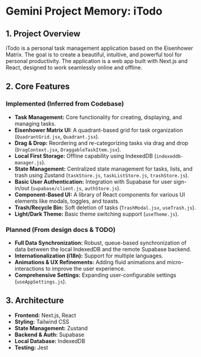 # Gemini Project Memory: iTodo

## 1. Project Overview

iTodo is a personal task management application based on the Eisenhower Matrix. The goal is to create a beautiful, intuitive, and powerful tool for personal productivity. The application is a web app built with Next.js and React, designed to work seamlessly online and offline.

## 2. Core Features

### Implemented (Inferred from Codebase)
*   **Task Management:** Core functionality for creating, displaying, and managing tasks.
*   **Eisenhower Matrix UI:** A quadrant-based grid for task organization (`QuadrantGrid.jsx`, `Quadrant.jsx`).
*   **Drag & Drop:** Reordering and re-categorizing tasks via drag and drop (`DragContext.jsx`, `DraggableTaskItem.jsx`).
*   **Local First Storage:** Offline capability using IndexedDB (`indexeddb-manager.js`).
*   **State Management:** Centralized state management for tasks, lists, and trash using Zustand (`taskStore.js`, `taskListStore.js`, `trashStore.js`).
*   **Basic User Authentication:** Integration with Supabase for user sign-in/out (`supabase/client.js`, `authStore.js`).
*   **Component-Based UI:** A library of React components for various UI elements like modals, toggles, and toasts.
*   **Trash/Recycle Bin:** Soft deletion of tasks (`TrashModal.jsx`, `useTrash.js`).
*   **Light/Dark Theme:** Basic theme switching support (`useTheme.js`).

### Planned (From design docs & TODO)
*   **Full Data Synchronization:** Robust, queue-based synchronization of data between the local IndexedDB and the remote Supabase backend.
*   **Internationalization (i18n):** Support for multiple languages.
*   **Animations & UX Refinements:** Adding fluid animations and micro-interactions to improve the user experience.
*   **Comprehensive Settings:** Expanding user-configurable settings (`useAppSettings.js`).

## 3. Architecture

*   **Frontend:** Next.js, React
*   **Styling:** Tailwind CSS
*   **State Management:** Zustand
*   **Backend & Auth:** Supabase
*   **Local Database:** IndexedDB
*   **Testing:** Jest

